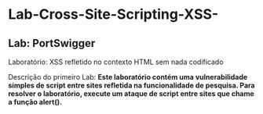 # Lab-Cross-Site-Scripting-XSS-
<h2>Lab: PortSwigger</h2>

<p>Laboratório: XSS refletido no contexto HTML sem nada codificado</p>
<p>Descrição do primeiro Lab: <strong>Este laboratório contém uma vulnerabilidade simples de script entre sites refletida na funcionalidade de pesquisa.
Para resolver o laboratório, execute um ataque de script entre sites que chame a função alert().</strong></p>
